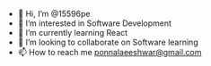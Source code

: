 - 👋 Hi, I’m @15596pe
- 👀 I’m interested in Software Development
- 🌱 I’m currently learning React
- 💞️ I’m looking to collaborate on Software learning
- 📫 How to reach me ponnalaeeshwar@gmail.com

<!---
15596pe/15596pe is a ✨ special ✨ repository because its `README.md` (this file) appears on your GitHub profile.
You can click the Preview link to take a look at your changes.
--->
